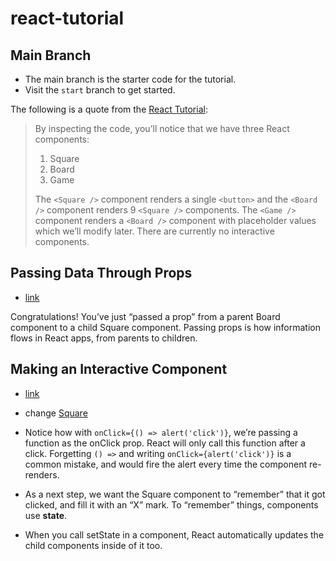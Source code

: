 # react-tutorial

## Main Branch

- The main branch is the starter code for the tutorial.
- Visit the `start` branch to get started.

The following is a quote from the [React Tutorial](https://reactjs.org/tutorial/tutorial.html#inspecting-the-starter-code):

>By inspecting the code, you’ll notice that we have three React components:
>
>1. Square
>2. Board
>3. Game
>
>The `<Square />` component renders a single `<button>` and the `<Board />` component renders 9 `<Square />` components. The `<Game />` component renders a `<Board />` component with placeholder values which we’ll modify later. There are currently no interactive components.


## Passing Data Through Props

- [link](https://reactjs.org/tutorial/tutorial.html#passing-data-through-props)

Congratulations! You’ve just “passed a prop” from a parent Board component to a child Square component. Passing props is how information flows in React apps, from parents to children.

## Making an Interactive Component

- [link](https://reactjs.org/tutorial/tutorial.html#making-an-interactive-component)

- change [Square](src/components/Square.js)

- Notice how with `onClick={() => alert('click')}`, we’re passing a function as the onClick prop. React will only call this function after a click. Forgetting `() =>` and writing `onClick={alert('click')}` is a common mistake, and would fire the alert every time the component re-renders.

- As a next step, we want the Square component to “remember” that it got clicked, and fill it with an “X” mark. To “remember” things, components use **state**.
  
- When you call setState in a component, React automatically updates the child components inside of it too.










[React Tutorial]: https://reactjs.org/tutorial/tutorial.html

